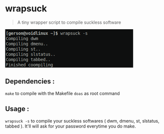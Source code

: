 # wrapsuck
> A tiny wrapper script to compile suckless software

![Screenshot](screenshot.png)

## Dependencies :
``make`` to compile with the Makefile
``doas`` as root command

## Usage :
``wrapsuck -s`` to compile your suckless softwares ( dwm, dmenu, st, slstatus, tabbed ). It'll will ask for your password everytime you do make.
